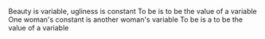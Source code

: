 Beauty is variable, ugliness is constant
To be is to be the value of a variable
One woman's constant is another woman's variable
To be is a to be the value of a variable
